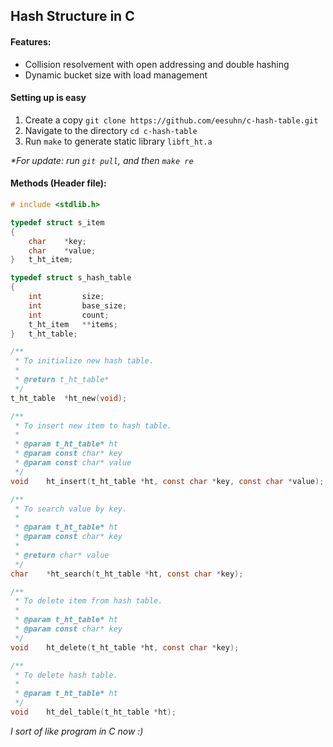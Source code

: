 ## Hash Structure in C

#### Features: 
- Collision resolvement with open addressing and double hashing
- Dynamic bucket size with load management

#### Setting up is easy
1. Create a copy `git clone https://github.com/eesuhn/c-hash-table.git`
2. Navigate to the directory `cd c-hash-table`
3. Run `make` to generate static library `libft_ht.a`

<i>*For update: run `git pull`, and then `make re`</i>

#### Methods (Header file): 
```c
# include <stdlib.h>

typedef struct s_item
{
	char	*key;
	char	*value;
}	t_ht_item;

typedef struct s_hash_table
{
	int			size;
	int			base_size;
	int			count;
	t_ht_item	**items;
}	t_ht_table;

/**
 * To initialize new hash table.
 * 
 * @return t_ht_table*
 */
t_ht_table	*ht_new(void);

/**
 * To insert new item to hash table.
 * 
 * @param t_ht_table* ht
 * @param const char* key
 * @param const char* value
 */
void	ht_insert(t_ht_table *ht, const char *key, const char *value);

/**
 * To search value by key.
 * 
 * @param t_ht_table* ht
 * @param const char* key
 * 
 * @return char* value
 */
char	*ht_search(t_ht_table *ht, const char *key);

/**
 * To delete item from hash table.
 * 
 * @param t_ht_table* ht
 * @param const char* key
 */
void	ht_delete(t_ht_table *ht, const char *key);

/**
 * To delete hash table.
 * 
 * @param t_ht_table* ht
 */
void	ht_del_table(t_ht_table *ht);
```

<i>I sort of like program in C now :)</i>
